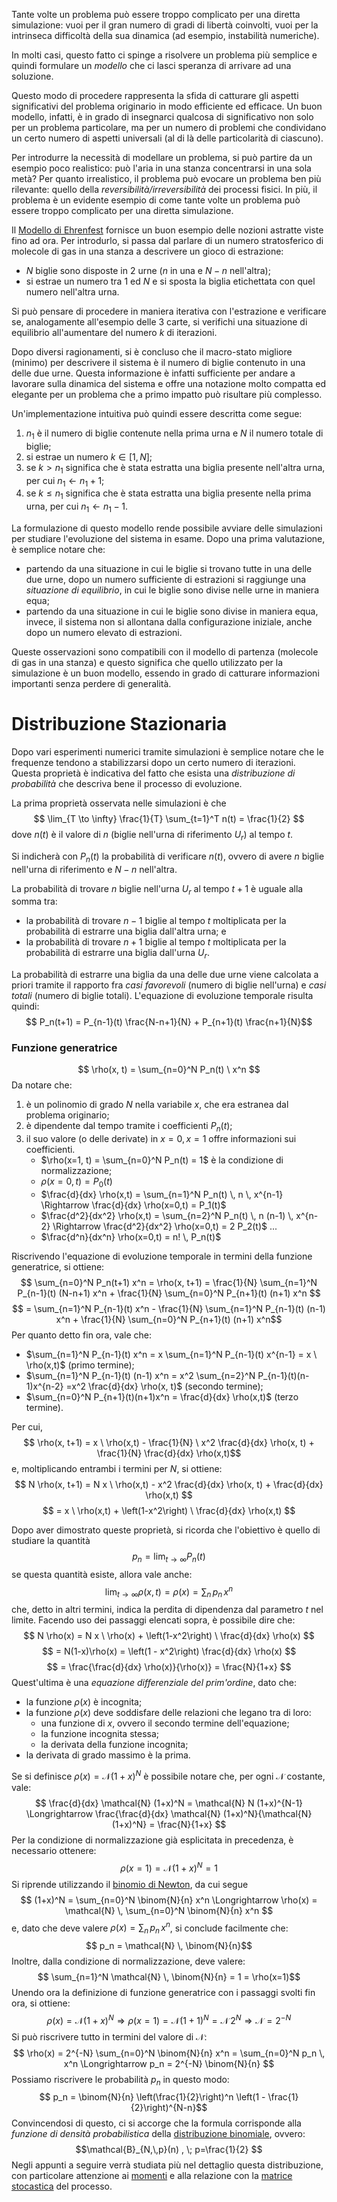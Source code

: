 Tante volte un problema può essere troppo complicato per una diretta simulazione: vuoi per il gran numero di gradi di libertà coinvolti, vuoi per la intrinseca difficoltà della sua dinamica (ad esempio, instabilità numeriche).

In molti casi, questo fatto ci spinge a risolvere un problema più semplice e quindi formulare un _modello_ che ci lasci speranza di arrivare ad una soluzione.

Questo modo di procedere rappresenta la sfida di catturare gli aspetti significativi del problema originario in modo efficiente ed efficace. Un buon modello, infatti, è in grado di insegnarci qualcosa di significativo non solo per un problema particolare, ma per un numero di problemi che condividano un certo numero di aspetti universali (al di là delle particolarità di ciascuno).

Per introdurre la necessità di modellare un problema, si può partire da un esempio poco realistico: può l'aria in una stanza concentrarsi in una sola metà? Per quanto irrealistico, il problema può evocare un problema ben più rilevante: quello della _reversibilità/irreversibilità_ dei processi fisici. In più, il problema è un evidente esempio di come tante volte un problema può essere troppo complicato per una diretta simulazione.

Il [Modello di Ehrenfest](https://it.wikipedia.org/wiki/Modello_di_Ehrenfest) fornisce un buon esempio delle nozioni astratte viste fino ad ora.
Per introdurlo, si passa dal parlare di un numero stratosferico di molecole di gas in una stanza a descrivere un gioco di estrazione:
- $N$ biglie sono disposte in $2$ urne ($n$ in una e $N-n$ nell'altra);
- si estrae un numero tra $1$ ed $N$ e si sposta la biglia etichettata con quel numero nell'altra urna.

Si può pensare di procedere in maniera iterativa con l'estrazione e verificare se, analogamente all'esempio delle $3$ carte, si verifichi una situazione di equilibrio all'aumentare del numero $k$ di iterazioni.

Dopo diversi ragionamenti, si è concluso che il macro-stato migliore (minimo) per descrivere il sistema è il numero di biglie contenuto in una delle due urne.
Questa informazione è infatti sufficiente per andare a lavorare sulla dinamica del sistema e offre una notazione molto compatta ed elegante per un problema che a primo impatto può risultare più complesso.

Un'implementazione intuitiva può quindi essere descritta come segue:
1. $n_1$ è il numero di biglie contenute nella prima urna e $N$ il numero totale di biglie;
2. si estrae un numero $k \in [1, N]$;
3. se $k > n_1$ significa che è stata estratta una biglia presente nell'altra urna, per cui $n_1 \leftarrow n_1 + 1$;
4. se $k \leq n_1$ significa che è stata estratta una biglia presente nella prima urna, per cui $n_1 \leftarrow n_1 - 1$.

La formulazione di questo modello rende possibile avviare delle simulazioni per studiare l'evoluzione del sistema in esame. Dopo una prima valutazione, è semplice notare che:
- partendo da una situazione in cui le biglie si trovano tutte in una delle due urne, dopo un numero sufficiente di estrazioni si raggiunge una _situazione di equilibrio_, in cui le biglie sono divise nelle urne in maniera equa;
- partendo da una situazione in cui le biglie sono divise in maniera equa, invece, il sistema non si allontana dalla configurazione iniziale, anche dopo un numero elevato di estrazioni.

Queste osservazioni sono compatibili con il modello di partenza (molecole di gas in una stanza) e questo significa che quello utilizzato per la simulazione è un buon modello, essendo in grado di catturare informazioni importanti senza perdere di generalità.

# Distribuzione Stazionaria

Dopo vari esperimenti numerici tramite simulazioni è semplice notare che le frequenze tendono a stabilizzarsi dopo un certo numero di iterazioni. Questa proprietà è indicativa del fatto che esista una _distribuzione di probabilità_ che descriva bene il processo di evoluzione.

La prima proprietà osservata nelle simulazioni è che
$$ \lim_{T \to \infty} \frac{1}{T} \sum_{t=1}^T n(t) = \frac{1}{2} $$
dove $n(t)$ è il valore di $n$ (biglie nell'urna di riferimento $U_r$) al tempo $t$.

Si indicherà con $P_n(t)$ la probabilità di verificare $n(t)$, ovvero di avere $n$ biglie nell'urna di riferimento e $N-n$ nell'altra. 

La probabilità di trovare $n$ biglie nell'urna $U_r$ al tempo $t+1$ è uguale alla somma tra: 
- la probabilità di trovare $n-1$ biglie al tempo $t$ moltiplicata per la probabilità di estrarre una biglia dall'altra urna; e
- la probabilità di trovare $n+1$ biglie al tempo $t$ moltiplicata per la probabilità di estrarre una biglia dall'urna $U_r$.

La probabilità di estrarre una biglia da una delle due urne viene calcolata a priori tramite il rapporto fra _casi favorevoli_ (numero di biglie nell'urna) e _casi totali_ (numero di biglie totali).
L'equazione di evoluzione temporale risulta quindi:
$$ P_n(t+1) = P_{n-1}(t) \frac{N-n+1}{N} + P_{n+1}(t) \frac{n+1}{N}$$
### Funzione generatrice
$$ \rho(x, t) = \sum_{n=0}^N P_n(t) \ x^n $$
Da notare che:
1. è un polinomio di grado $N$ nella variabile $x$, che era estranea dal problema originario;
2. è dipendente dal tempo tramite i coefficienti $P_n(t)$;
3. il suo valore (o delle derivate) in $x=0, x=1$ offre informazioni sui coefficienti.
	- $\rho(x=1, t) = \sum_{n=0}^N P_n(t) = 1$ è la condizione di normalizzazione;
	- $\rho(x=0, t) = P_0(t)$ 
	- $\frac{d}{dx} \rho(x,t) = \sum_{n=1}^N P_n(t) \, n \, x^{n-1} \Rightarrow \frac{d}{dx} \rho(x=0,t) = P_1(t)$ 
	- $\frac{d^2}{dx^2} \rho(x,t) = \sum_{n=2}^N P_n(t) \, n (n-1) \, x^{n-2} \Rightarrow \frac{d^2}{dx^2} \rho(x=0,t) = 2 P_2(t)$ 
		...
	- $\frac{d^n}{dx^n} \rho(x=0,t) = n! \, P_n(t)$ 

Riscrivendo l'equazione di evoluzione temporale in termini della funzione generatrice, si ottiene:
$$ \sum_{n=0}^N P_n(t+1) x^n = \rho(x, t+1) = \frac{1}{N} \sum_{n=1}^N P_{n-1}(t) (N-n+1) x^n + \frac{1}{N} \sum_{n=0}^N P_{n+1}(t) (n+1) x^n $$
$$ = \sum_{n=1}^N P_{n-1}(t) x^n - \frac{1}{N} \sum_{n=1}^N P_{n-1}(t) (n-1) x^n + \frac{1}{N} \sum_{n=0}^N P_{n+1}(t) (n+1) x^n$$
Per quanto detto fin ora, vale che:
- $\sum_{n=1}^N P_{n-1}(t) x^n = x \sum_{n=1}^N P_{n-1}(t) x^{n-1} = x \ \rho(x,t)$  (primo termine); 
- $\sum_{n=1}^N P_{n-1}(t) (n-1) x^n = x^2 \sum_{n=2}^N P_{n-1}(t)(n-1)x^{n-2} =x^2 \frac{d}{dx} \rho(x, t)$  (secondo termine);
- $\sum_{n=0}^N P_{n+1}(t)(n+1)x^n = \frac{d}{dx} \rho(x,t)$  (terzo termine).

Per cui, $$ \rho(x, t+1) = x \ \rho(x,t) - \frac{1}{N} \ x^2 \frac{d}{dx} \rho(x, t) + \frac{1}{N} \frac{d}{dx} \rho(x,t)$$
e, moltiplicando entrambi i termini per $N$, si ottiene:
$$ N \rho(x, t+1) = N x \ \rho(x,t) - x^2 \frac{d}{dx} \rho(x, t) + \frac{d}{dx} \rho(x,t) $$
$$ = x \ \rho(x,t) + \left(1-x^2\right) \ \frac{d}{dx} \rho(x,t) $$

Dopo aver dimostrato queste proprietà, si ricorda che l'obiettivo è quello di studiare la quantità $$ p_n = \lim_{t \to \infty}{P_n(t)} $$se questa quantità esiste, allora vale anche: $$ \lim_{t \to \infty}{\rho(x, t)} = \rho(x) = \sum_n \, p_n \, x^n$$che, detto in altri termini, indica la perdita di dipendenza dal parametro $t$ nel limite.
Facendo uso dei passaggi elencati sopra, è possibile dire che:
$$ N \rho(x) = N x \ \rho(x) + \left(1-x^2\right) \ \frac{d}{dx} \rho(x) $$
$$ = N(1-x)\rho(x) = \left(1 - x^2\right) \frac{d}{dx} \rho(x) $$
$$ = \frac{\frac{d}{dx} \rho(x)}{\rho(x)} = \frac{N}{1+x} $$
Quest'ultima è una _equazione differenziale del prim'ordine_, dato che:
- la funzione $\rho(x)$ è incognita;
- la funzione $\rho(x)$ deve soddisfare delle relazioni che legano tra di loro:
	- una funzione di $x$, ovvero il secondo termine dell'equazione;
	- la funzione incognita stessa;
	- la derivata della funzione incognita;
- la derivata di grado massimo è la prima.

Se si definisce $\rho(x) = \mathcal{N} (1+x)^N$ è possibile notare che, per ogni $\mathcal{N}$ costante, vale:
$$ \frac{d}{dx} \mathcal{N} (1+x)^N = \mathcal{N} N (1+x)^{N-1} \Longrightarrow 
 \frac{\frac{d}{dx} \mathcal{N} (1+x)^N}{\mathcal{N} (1+x)^N} = \frac{N}{1+x} $$
Per la condizione di normalizzazione già esplicitata in precedenza, è necessario ottenere: $$ \rho(x=1) = \mathcal{N} (1+x)^N = 1 $$Si riprende utilizzando il [binomio di Newton](https://it.wikipedia.org/wiki/Teorema_binomiale), da cui segue
$$ (1+x)^N = \sum_{n=0}^N \binom{N}{n} x^n \Longrightarrow \rho(x) = \mathcal{N} \, \sum_{n=0}^N \binom{N}{n} x^n $$
e, dato che deve valere $\rho(x) = \sum_n \, p_n \, x^n$, si conclude facilmente che:
$$ p_n = \mathcal{N} \, \binom{N}{n}$$
Inoltre, dalla condizione di normalizzazione, deve valere:
$$ \sum_{n=1}^N \mathcal{N} \, \binom{N}{n} = 1 = \rho(x=1)$$
Unendo ora la definizione di funzione generatrice con i passaggi svolti fin ora, si ottiene:
$$ \rho(x) = \mathcal{N} (1+x)^N \Longrightarrow \rho(x=1) = \mathcal{N}(1+1)^N = \mathcal{N} \, 2^N \Longrightarrow \mathcal{N} = 2^{-N}$$
Si può riscrivere tutto in termini del valore di $\mathcal{N}$:
$$ \rho(x) = 2^{-N} \sum_{n=0}^N \binom{N}{n} x^n = \sum_{n=0}^N p_n \, x^n 
\Longrightarrow p_n = 2^{-N} \binom{N}{n} $$
Possiamo riscrivere le probabilità $p_n$ in questo modo:
$$ p_n = \binom{N}{n} \left(\frac{1}{2}\right)^n \left(1 - \frac{1}{2}\right)^{N-n}$$
Convincendosi di questo, ci si accorge che la formula corrisponde alla _funzione di densità probabilistica_ della [distribuzione binomiale](https://it.wikipedia.org/wiki/Distribuzione_binomiale), ovvero:
$$\mathcal{B}_{N,\,p}(n) , \; p=\frac{1}{2} $$
Negli appunti a seguire verrà studiata più nel dettaglio questa distribuzione, con particolare attenzione ai [momenti](https://it.wikipedia.org/wiki/Momento_(probabilit%C3%A0)) e alla relazione con la [matrice stocastica](https://it.wikipedia.org/wiki/Matrice_stocastica) del processo.

